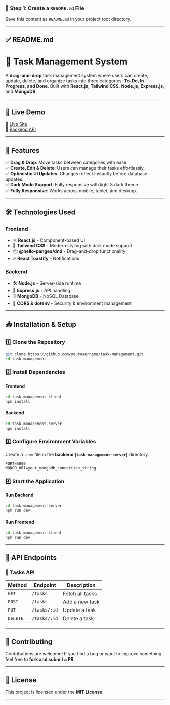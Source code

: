 ### **📌 Step 1: Create a `README.md` File**

Save this content as `README.md` in your project root directory.

---

## **✅ README.md**

# 📝 Task Management System

A **drag-and-drop** task management system where users can create, update, delete, and organize tasks into three categories: **To-Do, In Progress, and Done**. Built with **React.js**, **Tailwind CSS**, **Node.js**, **Express.js**, and **MongoDB**.

---

## 🚀 **Live Demo**

🔗 [Live Site](https://task-management-app-by-alifa.web.app)  
🔗 [Backend API](https://task-management-server-eight-delta.vercel.app)

---

## 📌 **Features**

✅ **Drag & Drop**: Move tasks between categories with ease.  
✅ **Create, Edit & Delete**: Users can manage their tasks effortlessly.  
✅ **Optimistic UI Updates**: Changes reflect instantly before database updates.  
✅ **Dark Mode Support**: Fully responsive with light & dark theme.  
✅ **Fully Responsive**: Works across mobile, tablet, and desktop.

---

## 🛠 **Technologies Used**

### **Frontend**

- ⚛️ **React.js** - Component-based UI
- 🎨 **Tailwind CSS** - Modern styling with dark mode support
- 📦 **@hello-pangea/dnd** - Drag-and-drop functionality
- 🔥 **React Toastify** - Notifications

### **Backend**

- 🛠 **Node.js** - Server-side runtime
- 🚀 **Express.js** - API handling
- 🗄 **MongoDB** - NoSQL Database
- 🔐 **CORS & dotenv** - Security & environment management

---

## 📥 **Installation & Setup**

### **1️⃣ Clone the Repository**

```sh
git clone https://github.com/yourusername/task-management.git
cd task-management
```

### **2️⃣ Install Dependencies**

#### **Frontend**

```sh
cd task-management-client
npm install
```

#### **Backend**

```sh
cd task-management-server
npm install
```

### **3️⃣ Configure Environment Variables**

Create a `.env` file in the **backend (`task-management-server`)** directory.

```env
PORT=5000
MONGO_URI=your_mongodb_connection_string
```

### **4️⃣ Start the Application**

#### **Run Backend**

```sh
cd task-management-server
npm run dev
```

#### **Run Frontend**

```sh
cd task-management-client
npm run dev
```

---

## 🔧 **API Endpoints**

### **📌 Tasks API**

| Method   | Endpoint     | Description     |
| -------- | ------------ | --------------- |
| `GET`    | `/tasks`     | Fetch all tasks |
| `POST`   | `/tasks`     | Add a new task  |
| `PUT`    | `/tasks/:id` | Update a task   |
| `DELETE` | `/tasks/:id` | Delete a task   |

---

## 📌 **Contributing**

Contributions are welcome! If you find a bug or want to improve something, feel free to **fork and submit a PR**.

---

## 📜 **License**

This project is licensed under the **MIT License**.

---
